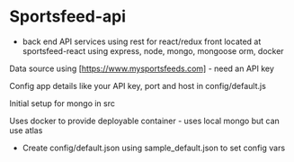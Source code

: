 # Sportsfeed-api

 - back end API services using rest for react/redux front located at sportsfeed-react
 using express, node, mongo, mongoose orm, docker

Data source using [https://www.mysportsfeeds.com] - need an API key

Config app details like your API key, port and host in config/default.js

Initial setup for mongo in src

Uses docker to provide deployable container - uses local mongo but can use atlas

- Create config/default.json using sample_default.json to set config vars